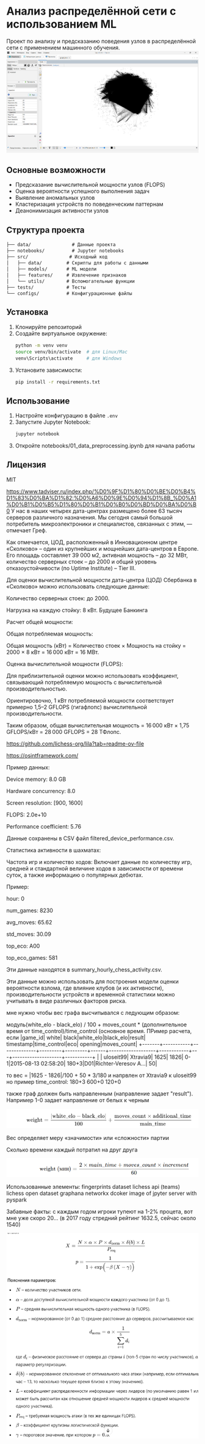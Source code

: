 # Анализ распределённой сети с использованием ML

Проект по анализу и предсказанию поведения узлов в распределённой сети с применением машинного обучения.
![alt text](image-3.png)
## Основные возможности

- Предсказание вычислительной мощности узлов (FLOPS)
- Оценка вероятности успешного выполнения задач
- Выявление аномальных узлов
- Кластеризация устройств по поведенческим паттернам
- Деанонимизация активности узлов

## Структура проекта

```
├── data/               # Данные проекта
├── notebooks/          # Jupyter notebooks
├── src/               # Исходный код
│   ├── data/         # Скрипты для работы с данными
│   ├── models/       # ML модели
│   ├── features/     # Извлечение признаков
│   └── utils/        # Вспомогательные функции
├── tests/            # Тесты
└── configs/          # Конфигурационные файлы
```

## Установка

1. Клонируйте репозиторий
2. Создайте виртуальное окружение:
   ```bash
   python -m venv venv
   source venv/bin/activate  # для Linux/Mac
   venv\Scripts\activate     # для Windows
   ```
3. Установите зависимости:
   ```bash
   pip install -r requirements.txt
   ```

## Использование

1. Настройте конфигурацию в файле `.env`
2. Запустите Jupyter Notebook:
   ```bash
   jupyter notebook
   ```
3. Откройте notebooks/01_data_preprocessing.ipynb для начала работы

## Лицензия

MIT 


https://www.tadviser.ru/index.php/%D0%9F%D1%80%D0%BE%D0%B4%D1%83%D0%BA%D1%82:%D0%A6%D0%9E%D0%94%D1%8B_%D0%A1%D0%B1%D0%B5%D1%80%D0%B1%D0%B0%D0%BD%D0%BA%D0%B0
У нас в наших четырех дата-центрах размещено более 63 тысяч серверов различного назначения. Мы сегодня самый большой потребитель микроэлектроники и специалистов, связанных с этим, — отмечает Греф.


Как отмечается, ЦОД, расположенный в Инновационном центре «Сколково» – один из крупнейших и мощнейших дата-центров в Европе. Его площадь составляет 39 000 м2, активная мощность – до 32 МВт, количество серверных стоек – до 2000 и общий уровень отказоустойчивости (по Uptime Institute) – Tier III.

​Для оценки вычислительной мощности дата-центра (ЦОД) Сбербанка в «Сколково» можно использовать следующие данные:​

Количество серверных стоек: до 2000.​

Нагрузка на каждую стойку: 8 кВт.​
Будущее Банкинга

Расчет общей мощности:

Общая потребляемая мощность:

Общая мощность (кВт) = Количество стоек × Мощность на стойку = 2000 × 8 кВт = 16 000 кВт = 16 МВт.​

Оценка вычислительной мощности (FLOPS):

Для приблизительной оценки можно использовать коэффициент, связывающий потребляемую мощность с вычислительной производительностью.​

Ориентировочно, 1 кВт потребляемой мощности соответствует примерно 1,5–2 GFLOPS (гигафлопс) вычислительной производительности.​

Таким образом, общая вычислительная мощность = 16 000 кВт × 1,75 GFLOPS/кВт = 28 000 GFLOPS = 28 ТФлопс.


https://github.com/lichess-org/lila?tab=readme-ov-file

https://osintframework.com/

Пример данных:

Device memory: 8.0 GB

Hardware concurrency: 8.0

Screen resolution: [900, 1600]

FLOPS: 2.0e+10

Performance coefficient: 5.76

Данные сохранены в CSV файл filtered_device_performance.csv.

Статистика активности в шахматах:

Частота игр и количество ходов: Включает данные по количеству игр, средней и стандартной величине ходов в зависимости от времени суток, а также информацию о популярных дебютах.

Пример:

hour: 0

num_games: 8230

avg_moves: 65.62

std_moves: 30.09

top_eco: A00

top_eco_games: 581

Эти данные находятся в summary_hourly_chess_activity.csv.

Эти данные можно использовать для построения модели оценки вероятности взлома, где влияние клубов (и их активности), производительности устройств и временной статистики можно учитывать в виде различных факторов риска.


мне нужно чтобы вес графа высчитывался с ледующим образом:

модуль(white_elo - black_elo) / 100 + moves_count * (дополнительное время от time_control)/time_control (основное время. ПРимер расчета, если
|game_id|      white|         black|white_elo|black_elo|result|          timestamp|time_control|eco|             opening|moves_count|
+-------+-----------+--------------+---------+---------+------+-------------------+------------+---+--------------------+-----------+
|       |  uloseit99|      Xtravia9|     1625|     1826|   0-1|2015-08-13 02:58:20|       180+3|D01|Richter-Veresov A...|         50|

то вес = |1625 - 1826|/100 + 50 * 3/180 и напрвлен от Xtravia9  к uloseit99
но пример time_control: 180+3 600+0 120+0

также граф должен быть направленным (направление задает "result"). Например 1-0 задает направление от белых к черным

![alt text](image.png)

Вес определяет меру «значимости» или «сложности» партии

Сколько времени каждый потратил на друг друга

![alt text](image-1.png)


Использованные элементы:
fingerprints dataset
lichess api (teams)
lichess open dataset
graphana
networkx
dcoker image of jpyter server with pyspark

Забавные факты: 
   с каждым годом игроки тупеют на 1-2% процета, вот мне уже скоро 20... (в 2017
      году стредний рейтинг 1632.5, сейчас около 1540)

![alt text](image-2.png)